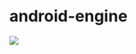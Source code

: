 # android-engine

[![](https://jitpack.io/v/uGamesDeveloper/android-engine.svg)](https://jitpack.io/#uGamesDeveloper/android-engine)
